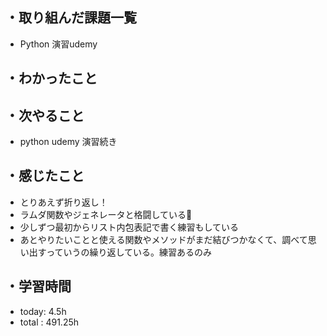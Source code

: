 ## ・取り組んだ課題一覧
- Python 演習udemy 


## ・わかったこと


## ・次やること
- python udemy 演習続き

## ・感じたこと
- とりあえず折り返し！
- ラムダ関数やジェネレータと格闘している🐑
- 少しずつ最初からリスト内包表記で書く練習もしている
- あとやりたいことと使える関数やメソッドがまだ結びつかなくて、調べて思い出すっていうの繰り返している。練習あるのみ

## ・学習時間
- today:   4.5h
- total  : 491.25h

